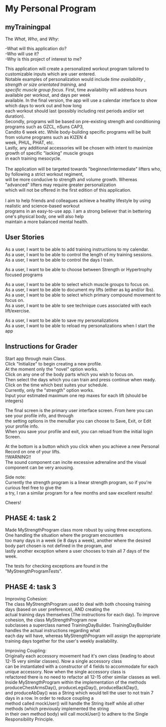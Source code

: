 # My Personal Program

## myTrainingpal

The *What*, *Who*, and *Why*:

-What will this application do? <br>
-Who will use it? <br>
-Why is this project of interest to me?

This application will create a personalized workout program tailored to customizable inputs which are user entered. <br>
Notable examples of personalization would include *time availability* , *strength or size orientated training*, and <br>
*specific muscle group focus*. First, time availability will address hours available per workout, and days per week <br>
available. In the final version, the app will use a calendar interface to show which days to work out and how long  <br>
each workout should last (possibly including rest periods and/or set duration). <br>
Secondly, programs will be based on pre-existing strength and conditioning programs such as GZCL, nSuns CAP3, <br>
Candito 6 week etc. While body-building specific programs will be built from volume programs such as KIZEN 4 <br>
week, PHUL, PHAT, etc. <br>
Lastly, any additional accessories will be chosen with intent to maximize growth of specific "lacking" muscle groups <br>
in each training mesocycle. <br>
<br>
The application will be targeted towards "beginner/intermediate" lifters who, by following a strict workout regiment, <br>
will be more conducive to strength and volume growth. Whereas "advanced" lifters may require greater personalization <br>
which will not be offered in the first edition of this application. <br>
<br>
I aim to help friends and colleagues achieve a healthy lifestyle by using realistic and science-based workout <br>
programs in an easy-to-use app. I am a strong believer that in bettering one's physical body, one will also help <br>
maintain a more balanced mental health. 


## User Stories
As a user, I want to be able to add training instructions to my calendar. <br>
As a user, I want to be able to control the length of my training sessions. <br>
As a user, I want to be able to control the days I train. <br>

As a user, I want to be able to choose between Strength or Hypertrophy focused programs <br>

As a user, I want to be able to select which muscle groups to focus on. <br>
As a user, I want to be able to document my lifts (either as kg and/or lbs). <br>
As a user, I want to be able to select which primary compound movement to focus on. <br>
As a user, I want to be able to see technique cues associated with each lift/exercise. <br>

As a user, I want to be able to save my personalizations <br>
As a user, I want to be able to reload my personalizations when I start the app <br>


## Instructions for Grader

Start app through main Class. <br>
Click "Initialize" to begin creating a new profile. <br>
At the moment only the "novel" option works. <br>
Click on any one of the body parts which you wish to focus on. <br>
Then select the days which you can train and press continue when ready. <br>
Click on the time which best suites your schedule. <br>
Currently, only the "strength" option works. <br>
Input your estimated maximum one rep maxes for each lift (should be integers) <br>

The final screen is the primary user interface screen. From here you can see your profile info, and through <br>
the setting options in the menuBar you can choose to Save, Exit, or Edit your profile info. <br>
When you save your profile and exit, you can reload from the initial login Screen. <br>

At the bottom is a button which you click when you achieve a new Personal Record on one of your lifts. <br>
!!WARNING!! <br>
The sound component can incite excessive adrenaline and the visual component can be very arousing. <br>



Side note: <br>
Currently the strength program is a linear strength program, so if you're curious feel free to give the <br>
a try, I ran a similar program for a few months and saw excellent results! <br>

Cheers!

## PHASE 4: task 2

Made MyStrengthProgram class more robust by using three exceptions. One handling the situation where the program encounters <br>
too many days in a week (ie 8 days a week), another where the desired body part chosen is not defined in the program, and <br>
lastly another exception where a user chooses to train all 7 days of the week.

The tests for checking exceptions are found in the "MyStrengthProgramTests".

## PHASE 4: task 3
Improving Cohesion: <br>
The class MyStrengthProgram used to deal with both choosing training days (based on user preference), AND creating the <br>
actual training days themselves (The instructions for each day). To improve cohesion, the class MyStrengthProgram now <br>
subclasses a superclass named TrainingDayBuilder. TrainingDayBuilder handles the actual instructions regarding what <br>
each day will have, whereas MyStrengthProgram will assign the appropriate training days together for the user's weekly availability. <br>

Improving Coupling: <br>
Originally each accessory movement had it's own class (leading to about 12-15 very similar classes). Now a single accessory class <br>
can be instantiated with a constructor of 4 fields to accommodate for each unique accessory. Now when the single accessory class is <br>
refactored there is no need to refactor all 12-15 other similar classes as well.
Inside MyStrengthProgram within the implementation of the methods produceChestArmsDay(), produceLegsDay(), produceBackDay(), <br>
and produceAbDay() was a String which would tell the user to not train 7 days in a row. In order to reduce coupling a <br>
method called mockUser() will handle the String itself while all other methods (which previously implemented the string <br>
in their own method body) will call mockUser() to adhere to the Single Responsibility Principle.
